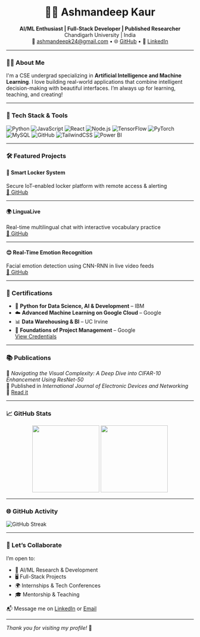 <h1 align="center">👩‍💻 Ashmandeep Kaur</h1>
<p align="center">
  <b>AI/ML Enthusiast | Full-Stack Developer | Published Researcher</b><br>
  Chandigarh University | India<br>
  📧 <a href="mailto:ashmandeepk24@gmail.com">ashmandeepk24@gmail.com</a> • 🌐 <a href="https://github.com/AKay2410">GitHub</a> • 🔗 <a href="https://linkedin.com/in/ashmandeep/">LinkedIn</a>
</p>

---

### 👩‍🎓 About Me

I'm a CSE undergrad specializing in **Artificial Intelligence and Machine Learning**. I love building real-world applications that combine intelligent decision-making with beautiful interfaces. I’m always up for learning, teaching, and creating!

---

### 🚀 Tech Stack & Tools

![Python](https://img.shields.io/badge/-Python-3776AB?logo=python&logoColor=white)
![JavaScript](https://img.shields.io/badge/-JavaScript-F7DF1E?logo=javascript&logoColor=black)
![React](https://img.shields.io/badge/-React-61DAFB?logo=react&logoColor=black)
![Node.js](https://img.shields.io/badge/-Node.js-339933?logo=nodedotjs&logoColor=white)
![TensorFlow](https://img.shields.io/badge/-TensorFlow-FF6F00?logo=tensorflow&logoColor=white)
![PyTorch](https://img.shields.io/badge/-PyTorch-EE4C2C?logo=pytorch&logoColor=white)
![MySQL](https://img.shields.io/badge/-MySQL-4479A1?logo=mysql&logoColor=white)
![GitHub](https://img.shields.io/badge/-GitHub-181717?logo=github&logoColor=white)
![TailwindCSS](https://img.shields.io/badge/-TailwindCSS-38B2AC?logo=tailwind-css&logoColor=white)
![Power BI](https://img.shields.io/badge/-PowerBI-F2C811?logo=powerbi&logoColor=black)

---

### 🛠 Featured Projects

#### 🔐 Smart Locker System  
Secure IoT-enabled locker platform with remote access & alerting  
[🔗 GitHub](https://github.com/AKay2410/Locker_system_web_portal)



---

#### 🌍 LinguaLive  
Real-time multilingual chat with interactive vocabulary practice  
[🔗 GitHub](https://github.com/AKay2410/LinguaLive)


---

#### 😊 Real-Time Emotion Recognition  
Facial emotion detection using CNN-RNN in live video feeds  
[🔗 GitHub](https://github.com/AKay2410/Real-Time-Emotion-Recognition-in-Video-Streams-Using-Deep-Learning-)

---

### 🏅 Certifications

- 📘 **Python for Data Science, AI & Development** – IBM  
- ☁️ **Advanced Machine Learning on Google Cloud** – Google  
- 📊 **Data Warehousing & BI** – UC Irvine  
- 📁 **Foundations of Project Management** – Google  
[View Credentials](https://www.coursera.org/user/credentials)

---

### 📚 Publications

📄 *Navigating the Visual Complexity: A Deep Dive into CIFAR-10 Enhancement Using ResNet-50*  
📌 Published in *International Journal of Electronic Devices and Networking*  
🔗 [Read it](https://doi.org/10.22271/27084477.2024.v5.i1a.47)

---

### 📈 GitHub Stats

<p align="center">
  <img src="https://github-readme-stats.vercel.app/api?username=AKay2410&show_icons=true&theme=radical" height="180"/>
  <img src="https://github-readme-stats.vercel.app/api/top-langs/?username=AKay2410&layout=compact&theme=radical" height="180"/>
</p>

---

### 🌐 GitHub Activity

![GitHub Streak](https://streak-stats.demolab.com?user=AKay2410&theme=radical&border_radius=4.5)

---

### 🤝 Let’s Collaborate

I’m open to:
- 🧠 AI/ML Research & Development
- 🖥️ Full-Stack Projects
- 🌍 Internships & Tech Conferences
- 🎓 Mentorship & Teaching

📬 Message me on [LinkedIn](https://linkedin.com/in/ashmandeep/) or [Email](mailto:ashmandeepk24@gmail.com)

---

_Thank you for visiting my profile!_ 🌟
